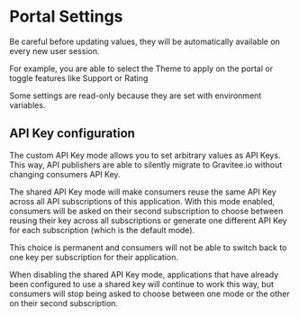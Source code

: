 # Portal Settings

Be careful before updating values, they will be automatically available on every new user session.

For example, you are able to select the Theme to apply on the portal or toggle features like Support or Rating

Some settings are read-only because they are set with environment variables.

## API Key configuration

The custom API Key mode allows you to set arbitrary values as API Keys. This way, API publishers are able to silently migrate to Gravitee.io without changing consumers API Key.

The shared API Key mode will make consumers reuse the same API Key across all API subscriptions of this application.
With this mode enabled, consumers will be asked on their second subscription to choose between reusing their key
across all subscriptions or generate one different API Key for each subscription (which is the default mode).

This choice is permanent and consumers will not be able to switch back to one key per subscription for their application.

When disabling the shared API Key mode, applications that have already been configured to use a shared key will continue
to work this way, but consumers will stop being asked to choose between one mode or the other on their second subscription.
